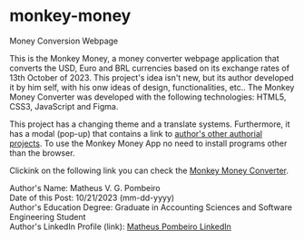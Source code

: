 # monkey-money
 Money Conversion Webpage

 This is the Monkey Money, a money converter webpage application that converts the USD, Euro and BRL currencies based on its exchange rates of 13th October of 2023. This project's idea isn't new, but its author developed it by him self, with his onw ideas of design, functionalities, etc.. The Monkey Money Converter was developed with the following technologies: HTML5, CSS3, JavaScript and Figma.

 This project has a changing theme and a translate systems. Furthermore, it has a modal (pop-up) that contains a link to <a href="https://matheus-pombeiro.github.io/meus-projetos-autorais/" target="_blank" rel="noreferrer noopener">author's other authorial projects</a>. To use the Monkey Money App no need to install programs other than the browser.

 Clickink on the following link you can check the <a href="https://matheus-pombeiro.github.io/monkey-money/" target="_blank" rel="noreferrer noopener">Monkey Money Converter</a>.

 Author's Name: Matheus V. G. Pombeiro <br>
 Date of this Post: 10/21/2023 (mm-dd-yyyy) <br>
 Author's Education Degree: Graduate in Accounting Sciences and Software Engineering Student <br>
 Author's LinkedIn Profile (link): <a href="https://www.linkedin.com/in/matheus-pombeiro/" target="_blank" rel="noreferrer noopener">Matheus Pombeiro LinkedIn</a>